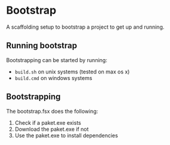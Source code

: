 # Bootstrap
A scaffolding setup to bootstrap a project to get up and running. 

## Running bootstrap
Bootstrapping can be started by running:
* `build.sh` on unix systems (tested on max os x)
* `build.cmd` on windows systems

## Bootstrapping
The bootstrap.fsx does the following:

1. Check if a paket.exe exists
2. Download the paket.exe if not
3. Use the paket.exe to install dependencies
